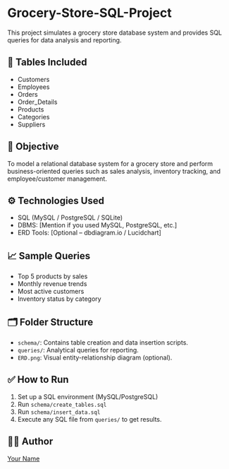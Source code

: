 # Grocery-Store-SQL-Project

This project simulates a grocery store database system and provides SQL queries for data analysis and reporting.

## 🧾 Tables Included
- Customers
- Employees
- Orders
- Order_Details
- Products
- Categories
- Suppliers

## 📌 Objective
To model a relational database system for a grocery store and perform business-oriented queries such as sales analysis, inventory tracking, and employee/customer management.

## ⚙️ Technologies Used
- SQL (MySQL / PostgreSQL / SQLite)
- DBMS: [Mention if you used MySQL, PostgreSQL, etc.]
- ERD Tools: [Optional – dbdiagram.io / Lucidchart]

## 📈 Sample Queries
- Top 5 products by sales
- Monthly revenue trends
- Most active customers
- Inventory status by category

## 🗂️ Folder Structure
- `schema/`: Contains table creation and data insertion scripts.
- `queries/`: Analytical queries for reporting.
- `ERD.png`: Visual entity-relationship diagram (optional).

## ✅ How to Run
1. Set up a SQL environment (MySQL/PostgreSQL)
2. Run `schema/create_tables.sql`
3. Run `schema/insert_data.sql`
4. Execute any SQL file from `queries/` to get results.

## 👨‍💻 Author
[Your Name](https://github.com/yourusername)
